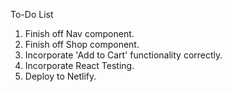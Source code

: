 To-Do List

1. Finish off Nav component.
2. Finish off Shop component.
3. Incorporate 'Add to Cart' functionality correctly.
4. Incorporate React Testing.
5. Deploy to Netlify.
